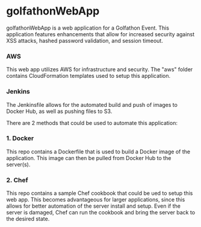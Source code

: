# golfathonWebApp
golfathonWebApp is a web application for a Golfathon Event. This application features enhancements that allow for increased security against XSS attacks, hashed password validation, and session timeout.

### AWS
This web app utilizes AWS for infrastructure and security. The "aws" folder contains CloudFormation templates used to setup this application. 

### Jenkins
The Jenkinsfile allows for the automated build and push of images to Docker Hub, as well as pushing files to S3.

There are 2 methods that could be used to automate this application:

### 1. Docker
This repo contains a Dockerfile that is used to build a Docker image of the application. This image can then be pulled from Docker Hub to the server(s). 

### 2. Chef
This repo contains a sample Chef cookbook that could be ued to setup this web app. This becomes advantageous for larger applications, since this allows for better automation of the server install and setup. Even if the server is damaged, Chef can run the cookbook and bring the server back to the desired state.